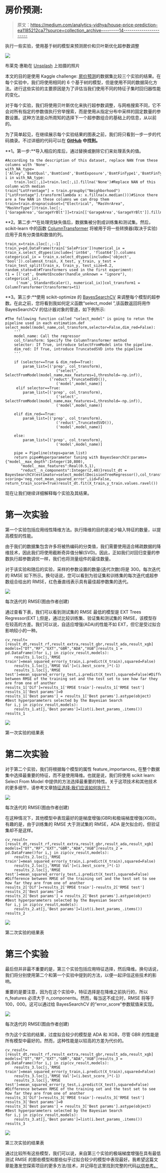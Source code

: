 # 房价预测:

> 原文：<https://medium.com/analytics-vidhya/house-price-prediction-ea1185212ca7?source=collection_archive---------14----------------------->

执行一些实验，使用基于树的模型来预测房价和贝叶斯优化超参数调整

![](img/4c37d94a45243b00d874628fe57eeef3.png)

布莱克·惠勒在 [Unsplash](https://unsplash.com/s/photos/homes?utm_source=unsplash&utm_medium=referral&utm_content=creditCopyText) 上拍摄的照片

本文的目的是使用 Kaggle challenge: [房价预测](https://www.kaggle.com/c/house-prices-advanced-regression-techniques/overview/evaluation)的数据集比较三个实验的结果。在每个实验中，我们将使用相同的 6 个基于树的模型，但是使用不同的数据简化方法。进行这些实验的主要原因是为了评估当我们使用不同的特征子集时回归器性能的变化。

对于每个实验，我们将使用贝叶斯优化来执行超参数调整，与网格搜索不同，它不会对所有指定的参数值执行穷举搜索，而是使用从指定分布中采样的固定数量的参数设置。这种方法是众所周知的选择下一个超参数组合的基础上的信息，从以前的。

为了简单起见，在继续展示每个实验结果的图表之前，我们将只看到一步一步的代码摘录。不过详细的代码可以在 [**GitHub**](https://github.com/Michelpayan/House_price_prediction) **中找到。**

**1。第一步:**导入相应的库后，通过替换或删除它们来处理丢失的值。

```
#According to the description of this dataset, replace NAN from these columns with 'None'. 
with_NA_type=['Alley','BsmtQual','BsmtCond','BsmtExposure','BsmtFinType1','BsmtFinType2','FireplaceQu','GarageType','GarageFinish','GarageQual','GarageCond','PoolQC','Fence','MiscFeature']for i in with_NA_type:
    train.loc[:,i]=train.loc[:,i].fillna('None')#Replace NAN of this column with median
train["LotFrontage"] = train.groupby("Neighborhood")["LotFrontage"].transform(lambda x: x.fillna(x.median()))#Since there are a few NAN in these columns we can drop them
train=train.dropna(subset=["Electrical", "MasVnrArea", "MasVnrType"])train.loc[:,['GarageArea','GarageYrBlt']]=train[['GarageArea','GarageYrBlt']].fillna(0).values
```

**2。第二步:**在处理完缺失值后，数据集被分割成训练集和测试集。然后，scikit-learn 中的函数 [ColumnTransformer](https://scikit-learn.org/stable/modules/generated/sklearn.compose.ColumnTransformer.html) 将被用于将一些转换器(取决于实验)应用于具有分类值和数值的列。

```
train_x=train.iloc[:,:-1]
train_y=pd.DataFrame(train['SalePrice'])numerical_ix = train_x.select_dtypes(include=['int64', 'float64']).columns
categorical_ix = train_x.select_dtypes(include=['object', 'bool']).columnsX_train, X_test, y_train, y_test = train_test_split(train_x, train_y, test_size=0.2, random_state=0)#Transformers used in the first experiment:
t1 = [('cat', OneHotEncoder(handle_unknown = "ignore"), categorical_ix), 
     ('num', StandardScaler(), numerical_ix)]col_transform1 = ColumnTransformer(transformers=t1)
```

**3。第三步:**使用 scikit-optimize 的 [BayesSearchCV](https://scikit-optimize.github.io/stable/modules/generated/skopt.BayesSearchCV.html) 来调整每个模型的超参数。在此之前，您将看到我如何定义函数“select_model ”,该函数返回将用作 BayesSearchCV 的估计器对象的管道，如下例所示:

```
#The following function called "select_model" is going to retun the pipeline used in each estimation.def select_model(model_name,col_transform,selector=False,dim_red=False):
    '''
    model_name: Call the regressor
    col_transform: Specify the ColumnTransformer method
    selector: If True, introduce SelectFromModel into the pipeline.
    dim_red: If True, introduce TruncatedSVD into the pipeline
    '''

    if (selector==True & dim_red==True):
        param_list=[('prep', col_transform),
                       ("select", SelectFromModel(model_name,max_features=1,threshold=-np.inf)),
                    ('reduct',TruncatedSVD()),
                       ('model',model_name)]
     elif selector==True:
        param_list=[('prep', col_transform),
                       ('select', SelectFromModel(model_name,max_features=1,threshold=-np.inf)),
                       ('model',model_name)]

    elif dim_red==True:
        param_list=[('prep', col_transform),
                       ('reduct',TruncatedSVD()),
                       ('model',model_name)]

    else:
        param_list=[('prep', col_transform),
                       ('model',model_name)]

    pipe = Pipeline(steps=param_list)
    return pipe#Hyperparameter tuning with BayesSearchCV:params={"model__max_depth":Integer(10,800),
       "model__max_features":Real(0.5,1),
       "reduct__n_components":Integer(2,40)}result_dt = BayesSearchCV(estimator=select_model(DecisionTreeRegressor(),col_transform1,dim_red=True),search_spaces=params,cv=3,n_iter=300,
scoring='neg_root_mean_squared_error',iid=False,
return_train_score=True)result_dt.fit(X_train,y_train.values.ravel())
```

现在让我们继续详细解释每个实验及其结果。

# 第一次实验

第一个实验包括应用线性降维方法。执行降维的目的是减少输入特征的数量，以提高模型的性能。

由于我们的数据集包含许多将被热编码的分类值，我们需要使用适合稀疏数据的降维技术，因此我们将使用截断奇异值分解(SVD)。因此，正如我们对回归变量的参数执行超参数调优一样，我们也将测量组件的最佳数量。

对于该实验和随后的实验，采样的参数设置的数量(迭代次数)将是 300。每次迭代的 RMSE 如下所示。换句话说，您可以看到为验证集和训练集的每次迭代或超参数组合给出的 RMSE，红色垂直线表示具有最佳超参数集的迭代。

![](img/8aad8377527b6eb312f4c9cd9cd2e549.png)

每次迭代的 RMSE(图由作者创建)

通过查看下表，我们可以看到测试集的 RMSE 最低的模型是 EXT Trees Regressor(EXT ),但是，通过比较训练集、验证集和测试集的 RMSE，该模型存在较高的方差。我们可以说，自适应增强(ADA)的性能不如 EXT，但它是受过拟合影响较小的一种。

```
cv_result=[result_dt,result_rf,result_extra,result_gbr,result_ada,result_xgb]
models=["DT","RF","EXT","GBR","ADA","XGB"]results_1 = pd.DataFrame()for i,j in zip(cv_result,models):
    results_1.loc[j,'RMSE train']=mean_squared_error(y_train,i.predict(X_train),squared=False)
    results_1.loc[j,'RMSE Val']=(i.best_score_)*(-1)
    results_1.loc[j,'RMSE test']=mean_squared_error(y_test,i.predict(X_test),squared=False)#Difference between RMSE of the training set and the test set to see how far they are from one of another
results_1['Dif']=results_1['RMSE train']-results_1['RMSE test']
results_1['Best params']=0
results_1['Best params'] = results_1['Best params'].astype(object)
#Best hyperparameters selected by the Bayesian Search
for i,j in zip(cv_result,models):
    results_1.at[j,'Best params']=list(i.best_params_.items())
results_1
```

![](img/61e6c7c405deaadc1c2ef718654c9b98.png)

第一次实验的结果表

# 第二次实验

对于第二个实验，我们将根据每个模型的属性 feature_importances_ 在整个数据集中选择最重要的特征，而不是使用降维。也就是说，我们将使用 scikit learn: Select From Model 中提供的方法选择最重要的特性。关于这项技术和其他技术的更多细节，请参考文章[特征选择:我们应该如何执行？](/@michell.payano.perez/feature-selection-1dde6a486760)

![](img/fcf752a0029214c71855d01094ddc4a9.png)

每次迭代的 RMSE(图由作者创建)

在这种情况下，其他模型中表现最好的是梯度增强(GBR)和极端梯度增强(XGB)。有趣的是，由于训练集的 RMSE 大于测试集的 RMSE，ADA 是欠拟合的，但验证集却不是这样。

```
cv_result=[result_dt,result_rf,result_extra,result_gbr,result_ada,result_xgb]
models=["DT","RF","EXT","GBR","ADA","XGB"]results_2 = pd.DataFrame()for i,j in zip(cv_result,models):
    results_2.loc[j,'RMSE train']=mean_squared_error(y_train,i.predict(X_train),squared=False)
    results_2.loc[j,'RMSE Val']=(i.best_score_)*(-1)
    results_2.loc[j,'RMSE test']=mean_squared_error(y_test,i.predict(X_test),squared=False)
#Difference between RMSE of the training set and the test set to see how far they are from one of another
results_2['Dif']=results_2['RMSE train']-results_2['RMSE test']
results_2['Best params']=0
results_2['Best params'] = results_2['Best params'].astype(object)
#Best hyperparameters selected by the Bayesian Search
for i,j in zip(cv_result,models):
    results_2.at[j,'Best params']=list(i.best_params_.items())
results_2
```

![](img/6c4ad4dbb587aeb6fb53417d75aae993.png)

第二次实验的结果表

# 第三个实验

最后但并非最不重要的是，第三个实验包括应用特征选择，然后降维。换句话说，我们将分别使用第二个和第一个实验中提到的方法，以便一起评估这些技术的影响。

重要的是要注意，因为在这个实验中，特征选择是在降维之前执行的，所以 n_features 必须大于 n_components。然而，每当这不成立时，RMSE 将等于 100，000。这可以通过给 BayesSearchCV 的“error_score”参数赋值来实现。

![](img/69a08d2fb78319fe23b25c787dcd90d7.png)

每次迭代的 RMSE(图由作者创建)

作为这个实验的结果，过度拟合较少的模型是 ADA 和 XGB，尽管 GBR 的性能是所有模型中最好的。然而，这种性能是以较高的方差为代价的。

```
cv_result=[result_dt,result_rf,result_extra,result_gbr,result_ada,result_xgb]
models=["DT","RF","EXT","GBR","ADA","XGB"]results_3 = pd.DataFrame()for i,j in zip(cv_result,models):
    results_3.loc[j,'RMSE train']=mean_squared_error(y_train,i.predict(X_train),squared=False)
    results_3.loc[j,'RMSE Val']=(i.best_score_)*(-1)
    results_3.loc[j,'RMSE test']=mean_squared_error(y_test,i.predict(X_test),squared=False)
#Difference between RMSE of the training set and the test set to see how far they are from one of another
results_3['Dif']=results_3['RMSE train']-results_3['RMSE test']
results_3['Best params']=0
results_3['Best params'] = results_3['Best params'].astype(object)
#Best hyperparameters selected by the Bayesian Search
for i,j in zip(cv_result,models):
    results_3.at[j,'Best params']=list(i.best_params_.items())
results_3
```

![](img/337a7aa0f383d51c0d0e3357d6df4603.png)

第三次实验的结果表

通过比较所有这些模型，我们可以说，来自第三个实验的极端梯度增强在具有最低测试 RMSE 的那些模型和那些似乎过拟合较少的模型中表现最好。我希望这篇文章能激发您探索项目的更多方法/技术，并记得在这里找到完整的代码[以供参考。](https://github.com/Michelpayan/House_price_prediction)